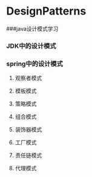 # DesignPatterns
###java设计模式学习

### JDK中的设计模式


### spring中的设计模式

1. 观察者模式

2. 模板模式

3. 策略模式

4. 组合模式

5. 装饰器模式

6. 工厂模式

7. 责任链模式

8. 代理模式





